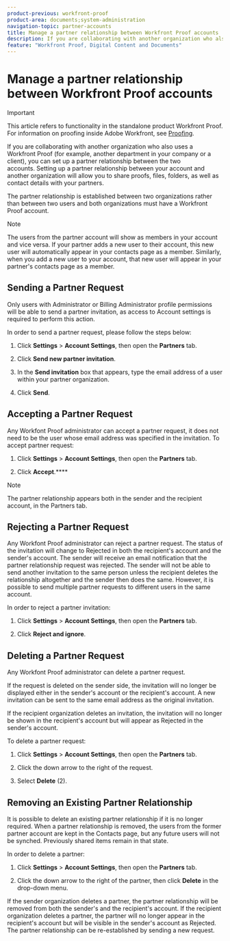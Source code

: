 ```yaml
---
product-previous: workfront-proof
product-area: documents;system-administration
navigation-topic: partner-accounts
title: Manage a partner relationship between Workfront Proof accounts
description: If you are collaborating with another organization who also uses a Workfront Proof (for example, another department in your company or a client), you can set up a partner relationship between the two accounts. Setting up a partner relationship between your account and another organization will allow you to share proofs, files, folders, as well as contact details with your partners.
feature: "Workfront Proof, Digital Content and Documents"
---
```


# Manage a partner relationship between Workfront Proof accounts

>[!IMPORTANT]
>
>This article refers to functionality in the standalone product Workfront Proof. For information on proofing inside Adobe Workfront, see [Proofing](../../../review-and-approve-work/proofing/proofing.md).

If you are collaborating with another organization who also uses a Workfront Proof (for example, another department in your company or a client), you can set up a partner relationship between the two accounts.&nbsp;Setting up a partner relationship between your account and another organization will allow you to share proofs, files, folders, as well as contact details with your partners.

The partner relationship is established between two organizations rather than between two users and both organizations must have a Workfront Proof account.

>[!NOTE]
>
>The users from the partner account will show as members in your account and vice versa.&nbsp;If your partner adds a new user to their account, this new user will automatically appear in your contacts page as a member. Similarly, when you add a new user to your account, that new user will appear in your partner's contacts page as a member.

## Sending a Partner Request

Only users with Administrator or Billing Administrator profile permissions will be able to send a partner invitation, as access to Account settings is required to perform this action.

In order to send a partner request, please follow the steps below:

1. Click **Settings** > **Account Settings**, then open the **Partners** tab.&nbsp;

1. Click **Send new partner invitation**.
1. In the **Send invitation** box that appears, type the email address of a user within your partner organization.
1. Click **Send**.

## Accepting a Partner Request

Any Workfont Proof administrator can accept a partner request, it does not need to be the user whose email address was specified in the invitation. To accept partner request:

1. Click **Settings** > **Account Settings**, then open the **Partners** tab.&nbsp;

1. Click **Accept**.****

>[!NOTE]
>
>The partner relationship appears both in the sender and the recipient account, in the Partners tab.

## Rejecting a Partner Request

Any Workfont Proof administrator can reject a partner request.&nbsp;The status of the invitation will change to Rejected in both the recipient's account and the sender's account. The sender will receive an email notification that the partner relationship request was rejected. The sender will not be able to send another invitation to the same person unless the recipient deletes the relationship altogether and the sender then does the same. However, it is possible to send multiple partner requests to different users in the same account.

In order to reject a partner invitation:

1. Click **Settings** > **Account Settings**, then open the **Partners** tab.&nbsp;

1. Click **Reject and ignore**.

## Deleting a Partner Request

Any Workfont Proof administrator can delete a partner request.&nbsp;

If the request is deleted on the sender side, the invitation will no longer be displayed either in the sender's account or the recipient's account. A new invitation can be sent to the same email address as the original invitation.

If the recipient organization deletes an invitation, the invitation will no longer be shown in the recipient's account but will&nbsp;appear as Rejected in the sender's account.

To delete a partner request:

1. Click **Settings** > **Account Settings**, then open the **Partners** tab.&nbsp;

1. Click the down arrow to the right of the request.
1. Select **Delete** (2).

## Removing an Existing Partner Relationship

It is possible to delete an existing partner relationship if it is no longer required. When a partner relationship is removed, the users from the former partner account are kept in the Contacts page, but any future users will not be synched. Previously shared items remain in that state.

In order to delete a partner:

1. Click **Settings** > **Account Settings**, then open the **Partners** tab.&nbsp;

1. Click the down arrow to the right of the partner, then click **Delete** in the drop-down menu.

If the sender organization deletes a partner, the partner relationship will be removed from both the sender's and the recipient's account.&nbsp;If the recipient organization deletes a partner, the partner will no longer appear in the recipient's account but will be visible in the sender's account as Rejected. The partner relationship can be re-established by sending a new request.
